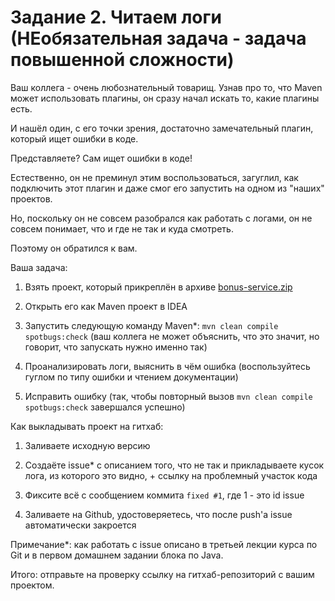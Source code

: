# Задание 2. Читаем логи (НЕобязательная задача - задача повышенной сложности) #
Ваш коллега - очень любознательный товарищ. Узнав про то, что Maven может использовать плагины, он сразу начал искать то, какие плагины есть\.

И нашёл один, с его точки зрения, достаточно замечательный плагин, который ищет ошибки в коде\.

Представляете? Сам ищет ошибки в коде\!

Естественно, он не преминул этим воспользоваться, загуглил, как подключить этот плагин и даже смог его запустить на одном из "наших" проектов\.

Но, поскольку он не совсем разобрался как работать с логами, он не совсем понимает, что и где не так и куда смотреть\.

Поэтому он обратился к вам\.

Ваша задача:

1. Взять проект, который прикреплён в архиве [bonus-service.zip](https://github.com/netology-code/javaqa2-homeworks/blob/main/files/bonus-service.zip?raw=true)

2. Открыть его как Maven проект в IDEA

3. Запустить следующую команду Maven*: `mvn clean compile spotbugs:check` \(ваш коллега не может объяснить, что это значит, но говорит, что запускать нужно именно так\)

4. Проанализировать логи, выяснить в чём ошибка \(воспользуйтесь гуглом по типу ошибки и чтением документации\)

5. Исправить ошибку \(так, чтобы повторный вызов `mvn clean compile spotbugs:check` завершался успешно\)

Как выкладывать проект на гитхаб:

1. Заливаете исходную версию

2. Создаёте issue* с описанием того, что не так и прикладываете кусок лога, из которого это видно, + ссылку на проблемный участок кода

3. Фиксите всё с сообщением коммита `fixed #1`, где 1 - это id issue

4. Заливаете на Github, удостоверяетесь, что после push'а issue автоматически закроется

Примечание*: как работать с issue описано в третьей лекции курса по Git и в первом домашнем задании блока по Java\.

Итого: отправьте на проверку ссылку на гитхаб-репозиторий с вашим проектом\.